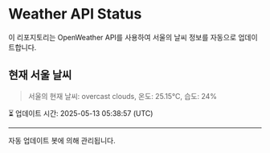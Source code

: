 
# Weather API Status

이 리포지토리는 OpenWeather API를 사용하여 서울의 날씨 정보를 자동으로 업데이트합니다.

## 현재 서울 날씨
> 서울의 현재 날씨: overcast clouds, 온도: 25.15°C, 습도: 24%

⏳ 업데이트 시간: 2025-05-13 05:38:57 (UTC)

---
자동 업데이트 봇에 의해 관리됩니다.
